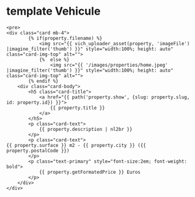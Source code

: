 
# template Vehicule
    <pre>
    <div class="card mb-4">
            {% if(property.filename) %}
                <img src="{{ vich_uploader_asset(property, 'imageFile') |imagine_filter('thumb') }}" style="width:100%; height: auto" class="card-img-top" alt="">
                {%  else %}
                    <img src="{{ '/images/properties/home.jpeg' |imagine_filter('thumb') }}" style="width:100%; height: auto" class="card-img-top" alt="">
            {% endif %}
        <div class="card-body">
            <h5 class="card-title">
                <a href="{{ path('property.show', {slug: property.slug, id: property.id}) }}">
                    {{ property.title }}
                </a>
            </h5>
            <p class="card-text">
                {{ property.description | nl2br }}
            </p>
            <p class="card-text">
    {{ property.surface }} m2 - {{ property.city }} ({{ property.postalCode }})
            </p>
            <p class="text-primary" style="font-size:2em; font-weight: bold">
                {{ property.getFormatedPrice }} Euros
            </p>
        </div>
    </div>
</pre>
